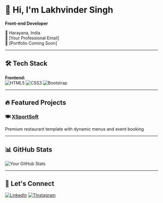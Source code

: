 # 👋 Hi, I'm Lakhvinder Singh

**Front-end Developer**

📍 Harayana, India  
📧 [Your Professional Email]  
🔗 [Portfolio Coming Soon]  

---

## 🛠️ Tech Stack

**Frontend:**  
![HTML5](https://img.shields.io/badge/HTML5-Expert-E34F26?logo=html5)
![CSS3](https://img.shields.io/badge/CSS3-Advanced-1572B6?logo=css3)
![Bootstrap](https://img.shields.io/badge/Bootstrap-5-7952B3?logo=bootstrap)


---

## 🔥 Featured Projects

### 🍽️ [XSportSoft](https://github.com/lakhvinder1664/xsportsoft-work2)
Premium restaurant template with dynamic menus and event booking

---

## 📊 GitHub Stats

![Your GitHub Stats](https://github-readme-stats.vercel.app/api?username=lakhvinder1664&show_icons=true&theme=default)

---

## 🤝 Let's Connect

[![LinkedIn](https://img.shields.io/badge/LinkedIn-Connect-blue?logo=linkedin)]([https://www.linkedin.com/in/lakhvinder-singh-6055362b8/])
[![TInstagram](https://img.shields.io/badge/Twitter-Follow-blue?logo=twitter)]([https://www.instagram.com/lakhvinder012/](https://www.instagram.com/lakhvinder012/))
